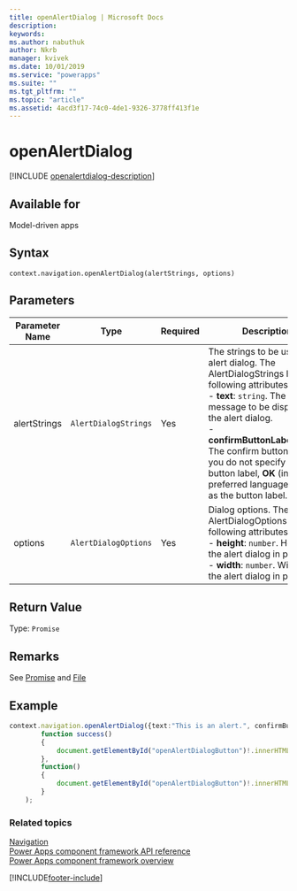 ```yaml
---
title: openAlertDialog | Microsoft Docs
description: 
keywords:
ms.author: nabuthuk
author: Nkrb
manager: kvivek
ms.date: 10/01/2019
ms.service: "powerapps"
ms.suite: ""
ms.tgt_pltfrm: ""
ms.topic: "article"
ms.assetid: 4acd3f17-74c0-4de1-9326-3778ff413f1e
---
```


# openAlertDialog

[!INCLUDE [openalertdialog-description](includes/openalertdialog-description.md)]

## Available for 

Model-driven apps

## Syntax

`context.navigation.openAlertDialog(alertStrings, options)`

## Parameters

| Parameter Name|Type|Required|Description|
| ------------- |----|--------|-----------|
|alertStrings|`AlertDialogStrings`|Yes|The strings to be used in alert dialog. The AlertDialogStrings has the following attributes:<br/>- **text**: `string`. The message to be displayed in the alert dialog. <br/>- **confirmButtonLabel**:`string`. The confirm button label. If you do not specify the button label, **OK** (in user's preferred language) is used as the button label.|
|options|`AlertDialogOptions`|Yes|Dialog options. The AlertDialogOptions has the following attributes:<br/>- **height**: `number`. Height of the alert dialog in pixels. <br/>- **width**: `number`. Width of the alert dialog in pixels|

## Return Value

Type: `Promise`

## Remarks

See [Promise](https://developer.mozilla.org/docs/Web/JavaScript/reference/Global_Objects/Promise) and [File](https://developer.mozilla.org/docs/Web/API/File)

## Example 

```TypeScript
context.navigation.openAlertDialog({text:"This is an alert.", confirmButtonLabel : "Yes",}).then(
		function success()
		{
			document.getElementById("openAlertDialogButton")!.innerHTML = "Alert dialog closed";
		},
		function()
		{
			document.getElementById("openAlertDialogButton")!.innerHTML = "Error in Alert Dialog";
		}
	);
```

### Related topics

[Navigation](../navigation.md)<br/>
[Power Apps component framework API reference](../../reference/index.md)<br/>
[Power Apps component framework overview](../../overview.md)

[!INCLUDE[footer-include](../../../../includes/footer-banner.md)]